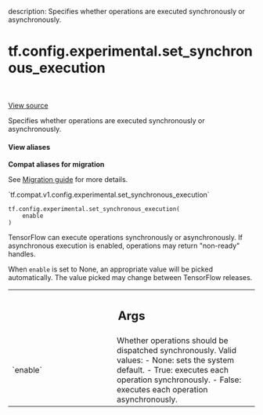 description: Specifies whether operations are executed synchronously or asynchronously.

<div itemscope itemtype="http://developers.google.com/ReferenceObject">
<meta itemprop="name" content="tf.config.experimental.set_synchronous_execution" />
<meta itemprop="path" content="Stable" />
</div>

# tf.config.experimental.set_synchronous_execution

<!-- Insert buttons and diff -->

<table class="tfo-notebook-buttons tfo-api nocontent" align="left">

</table>

<a target="_blank" href="/code/stable/tensorflow/python/framework/config.py">View source</a>



Specifies whether operations are executed synchronously or asynchronously.

<section class="expandable">
  <h4 class="showalways">View aliases</h4>
  <p>
<b>Compat aliases for migration</b>
<p>See
<a href="https://www.tensorflow.org/guide/migrate">Migration guide</a> for
more details.</p>
<p>`tf.compat.v1.config.experimental.set_synchronous_execution`</p>
</p>
</section>

<pre class="devsite-click-to-copy prettyprint lang-py tfo-signature-link">
<code>tf.config.experimental.set_synchronous_execution(
    enable
)
</code></pre>



<!-- Placeholder for "Used in" -->

TensorFlow can execute operations synchronously or asynchronously. If
asynchronous execution is enabled, operations may return "non-ready" handles.

When `enable` is set to None, an appropriate value will be picked
automatically. The value picked may change between TensorFlow releases.

<!-- Tabular view -->
 <table class="responsive fixed orange">
<colgroup><col width="214px"><col></colgroup>
<tr><th colspan="2"><h2 class="add-link">Args</h2></th></tr>

<tr>
<td>
`enable`
</td>
<td>
Whether operations should be dispatched synchronously.
Valid values:
- None: sets the system default.
- True: executes each operation synchronously.
- False: executes each operation asynchronously.
</td>
</tr>
</table>

